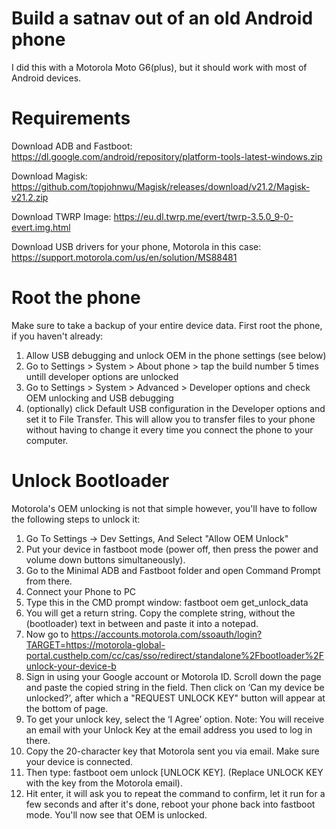 # Build a satnav out of an old Android phone
I did this with a Motorola Moto G6(plus), but it should work with most of Android devices.

# Requirements
Download ADB and Fastboot: https://dl.google.com/android/repository/platform-tools-latest-windows.zip

Download Magisk: https://github.com/topjohnwu/Magisk/releases/download/v21.2/Magisk-v21.2.zip

Download TWRP Image: https://eu.dl.twrp.me/evert/twrp-3.5.0_9-0-evert.img.html

Download USB drivers for your phone, Motorola in this case: https://support.motorola.com/us/en/solution/MS88481

# Root the phone
Make sure to take a backup of your entire device data.
First root the phone, if you haven't already:
1. Allow USB debugging and unlock OEM in the phone settings (see below)
2. Go to Settings > System > About phone > tap the build number 5 times untill developer options are unlocked
3. Go to Settings > System > Advanced > Developer options and check OEM unlocking and USB debugging
4. (optionally) click Default USB configuration in the Developer options and set it to File Transfer. This will allow you to transfer files to your phone without having to change it every time you connect the phone to your computer.

# Unlock Bootloader 
Motorola's OEM unlocking is not that simple however, you'll have to follow the following steps to unlock it:
1. Go To Settings -> Dev Settings, And Select "Allow OEM Unlock"
2. Put your device in fastboot mode (power off, then press the power and volume down buttons simultaneously).
3. Go to the Minimal ADB and Fastboot folder and open Command Prompt from there.
4. Connect your Phone to PC
5. Type this in the CMD prompt window: fastboot oem get_unlock_data
6. You will get a return string. Copy the complete string, without the (bootloader) text in between and paste it into a notepad.
7. Now go to https://accounts.motorola.com/ssoauth/login?TARGET=https://motorola-global-portal.custhelp.com/cc/cas/sso/redirect/standalone%2Fbootloader%2Funlock-your-device-b
8. Sign in using your Google account or Motorola ID. Scroll down the page and paste the copied string in the field. Then click on ‘Can my device be unlocked?’, after which a "REQUEST UNLOCK KEY" button will appear at the bottom of page.
9. To get your unlock key, select the ‘I Agree’ option. Note: You will receive an email with your Unlock Key at the email address you used to log in there.
10. Copy the 20-character key that Motorola sent you via email. Make sure your device is connected.
11. Then type: fastboot oem unlock [UNLOCK KEY]. (Replace UNLOCK KEY with the key from the Motorola email).
12. Hit enter, it will ask you to repeat the command to confirm, let it run for a few seconds and after it's done, reboot your phone back into fastboot mode. You'll now see that OEM is unlocked.


